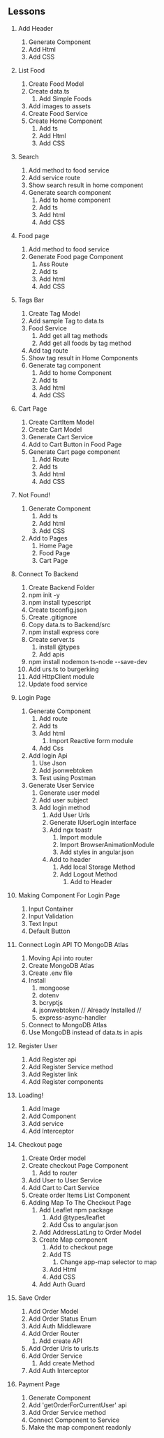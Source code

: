 ## Lessons
1. Add Header
   1.  Generate Component
   2.  Add Html
   3.  Add CSS

2. List Food
   1.  Create Food Model
   2.  Create data.ts
       1. Add Simple Foods
   3.  Add images to assets
   4.  Create Food Service
   5.  Create Home Component
       1. Add ts
       2. Add Html
       3. Add CSS

3. Search
   1.  Add method to food service
   2.  Add service route
   3.  Show search result in home component
   4.  Generate search component
       1. Add to home component 
       2. Add ts
       3. Add html
       4. Add CSS 

4. Food page
   1.  Add method to food service
   2.  Generate Food page Component
       1. Ass Route
       2. Add ts
       3. Add html
       4. Add CSS

5. Tags Bar
   1.  Create Tag Model
   2.  Add sample Tag to data.ts
   3.  Food Service
       1. Add get all tag methods
       2. Add get all foods by tag method
   4.  Add tag route
   5.  Show tag result in Home Components
   6.  Generate tag component
       1. Add to home Component
       2. Add ts
       3. Add html
       4. Add CSS

6. Cart Page
   1.  Create CartItem Model
   2.  Create Cart Model
   3.  Generate Cart Service
   4.  Add to Cart Button in Food Page
   5.  Generate Cart page component
       1. Add Route
       2. Add ts
       3. Add html
       4. Add CSS
       
7. Not Found!
   1.  Generate Component
       1. Add ts
       2. Add html
       3. Add CSS
   2.  Add to Pages
       1. Home Page
       2. Food Page
       3. Cart Page

8. Connect To Backend
   1.  Create Backend Folder
   2.  npm init -y
   3.  npm install typescript
   4.  Create tsconfig.json
   5.  Create .gitignore
   6.  Copy data.ts to Backend/src
   7.  npm install express core
   8.  Create server.ts
       1. install @types
       2. Add apis
   9.  npm install nodemon ts-node --save-dev
   10. Add urs.ts to burgerking
   11. Add HttpClient module
   12. Update food service

9. Login Page
   1.  Generate Component
       1. Add route
       2. Add ts
       3. Add html
          1. Import Reactive form module
       4. Add Css
   2.  Add login Api
       1. Use Json
       2. Add jsonwebtoken
       3. Test using Postman
   3.  Generate User Service
       1. Generate user model
       2. Add user subject
       3. Add login method
          1. Add User Urls
          2. Generate IUserLogin interface
          3. Add ngx toastr
             1. Import module
             2. Import BrowserAnimationModule
             3. Add styles in angular.json
          4. Add to header
             1. Add local Storage Method
             2. Add Logout Method
                1. Add to Header

10. Making Component For Login Page
    1.  Input Container
    2.  Input Validation
    3.  Text Input
    4.  Default Button

11. Connect Login API TO MongoDB Atlas
    1.  Moving Api into router
    2.  Create MongoDB Atlas
    3.  Create .env file
    4.  Install
        1. mongoose
        2. dotenv
        3. bcryptjs
        4. jsonwebtoken // Already Installed //
        5. express-async-handler
    5.  Connect to MongoDB Atlas
    6.  Use MongoDB instead of data.ts in apis

12. Register User
    1.  Add Register api
    2.  Add Register Service method
    3.  Add Register link
    4.  Add Register components

13. Loading!
    1.  Add Image
    2.  Add Component
    3.  Add service
    4.  Add Interceptor

14. Checkout page
    1.  Create Order model
    2.  Create checkout Page Component
        1. Add to router
    3.  Add User to User Service
    4.  Add Cart to Cart Service
    5.  Create order Items List Component
    6.  Adding Map To The Checkout Page
        1.  Add Leaflet npm package
            1.  Add @types/leaflet
            2.  Add Css to angular.json
        2.  Add AddressLatLng to Order Model
        3.  Create Map component
            1.  Add to checkout page
            2.  Add TS
                1.  Change app-map selector to map
            3.  Add Html
            4.  Add CSS
        4.  Add Auth Guard

 7.  Save Order
        1. Add Order Model
        2. Add Order Status Enum
        3. Add Auth Middleware
        4. Add Order Router
           1. Add create API
        5. Add Order Urls to urls.ts
        7. Add Order Service
           1. Add create Method
        8. Add Auth Interceptor

18. Payment Page
    1. Generate Component
    2. Add 'getOrderForCurrentUser' api 
    3. Add Order Service method
    4. Connect Component to Service
    5. Make the map component readonly